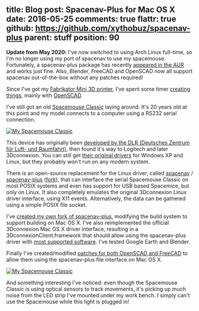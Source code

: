title: Blog
post: Spacenav-Plus for Mac OS X
date: 2016-05-25
comments: true
flattr: true
github: https://github.com/xythobuz/spacenav-plus
parent: stuff
position: 90
---

**Update from May 2020:**
I've now switched to using Arch Linux full-time, so I'm no longer using my port of spacenav to use my spacemouse.
Fortunately, a spacenav-plus package has recently [appeared in the AUR](https://aur.archlinux.org/packages/spacenav-plus/) and works just fine.
Also, Blender, FreeCAD and OpenSCAD now all support spacenav out-of-the-box without any patches required!

Since I've got my [Fabrikator Mini 3D printer](http://xythobuz.de/2016_03_24_marlin_fabrikator_mini.html), I've spent some timer [creating things](http://www.thingiverse.com/xythobuz/designs), mainly with [OpenSCAD](http://www.openscad.org).

I've still got an old [Spacemouse Classic](http://spacemice.org/index.php?title=Spacemouse_Classic) laying around. It's 20 years old at this point and my model connects to a computer using a RS232 serial connection.

<div class="lightgallery">
    <a href="img/spacemouse.jpg">
        <img src="img/spacemouse_small.jpg" alt="My Spacemouse Classic">
    </a>
</div>

This device has originally been [developed by the DLR (Deutsches Zentrum für Luft- und Raumfahrt)](http://www.dlr.de/rmc/rm/en/desktopdefault.aspx/tabid-9467/16255_read-8998/), then found it's way to Logitech and later 3Dconnexion. You can still get [their original drivers](http://www.3dconnexion.de/service/legacy-driver.html) for Windows XP and Linux, but they probably won't run on any modern system.

There is an open-source replacement for the Linux driver, called [spacenav](http://spacenav.sourceforge.net) / [spacenav-plus](https://github.com/BenBergman/spacenav-plus) ([fork](https://github.com/Tehrasha/spacenav-plus)), that can interface the serial Spacemouse Classic on most POSIX systems and even has support for USB based Spacemice, but only on Linux. It also completely emulates the original 3Dconnexion Linux driver interface, using X11 events. Alternatively, the data can be gathered using a simple POSIX file socket.

I've [created my own fork of spacenav-plus](https://github.com/xythobuz/spacenav-plus), modifying the build system to support building on Mac OS X. I've also reimplemented the official 3Dconnexion Mac OS X driver interface, resulting in a 3DconnexionClient.framework that should allow using the spacenav-plus driver with [most supported software](http://www.3dconnexion.de/supported-software/software0.html). I've tested Google Earth and Blender.

Finally I've created/modified [patches for both OpenSCAD and FreeCAD](https://github.com/xythobuz/spacenav-plus#using-it-in-other-programs) to allow them using the spacenav-plus file interface on Mac OS X.

<div class="lightgallery">
    <a href="img/spacemouse_ledstrip.jpg">
        <img src="img/spacemouse_ledstrip_small.jpg" alt="My Spacemouse Classic">
    </a>
</div>

And something interesting I've noticed: even though the Spacemouse Classic is using optical sensors to track movements, it's picking up much noise from the LED strip I've mounted under my work bench. I simply can't use the Spacemouse while this light is plugged in!

